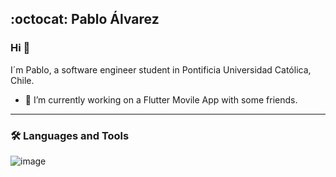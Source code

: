 ## :octocat: Pablo Álvarez
### Hi 👋
I´m Pablo, a software engineer student in Pontificia Universidad Católica, Chile.

- 🔭 I’m currently working on a Flutter Movile App with some friends.

---

### 🛠️ Languages and Tools

![image]({https://img.shields.io/badge/React-20232A?style=for-the-badge&logo=react&logoColor=61DAFB})













<!--
**pablo4lvarez/pablo4lvarez** is a ✨ _special_ ✨ repository because its `README.md` (this file) appears on your GitHub profile.

Here are some ideas to get you started:

- 🔭 I’m currently working on ...
- 🌱 I’m currently learning ...
- 👯 I’m looking to collaborate on ...
- 🤔 I’m looking for help with ...
- 💬 Ask me about ...
- 📫 How to reach me: ...
- 😄 Pronouns: ...
- ⚡ Fun fact: ...
-->
